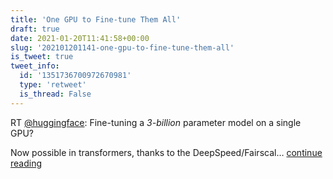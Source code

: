 ```yaml
---
title: 'One GPU to Fine-tune Them All'
draft: true
date: 2021-01-20T11:41:58+00:00
slug: '202101201141-one-gpu-to-fine-tune-them-all'
is_tweet: true
tweet_info:
  id: '1351736700972670981'
  type: 'retweet'
  is_thread: False
---
```




RT [@huggingface](https://x.com/huggingface): Fine-tuning a *3-billion* parameter model on a single GPU?

Now possible in transformers, thanks to the DeepSpeed/Fairscal… [continue reading](https://x.com/sytelus/status/1351736700972670981)
